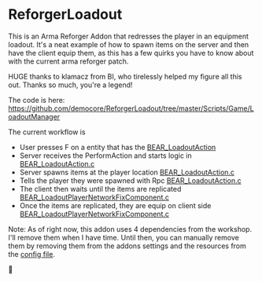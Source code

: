 # ReforgerLoadout

This is an Arma Reforger Addon that redresses the player in an equipment loadout.
It's a neat example of how to spawn items on the server and then have the client equip them, as this has a few quirks you have to know about with the current arma reforger patch.

HUGE thanks to klamacz from BI, who tirelessly helped my figure all this out. Thanks so much, you're a legend!

The code is here:
https://github.com/democore/ReforgerLoadout/tree/master/Scripts/Game/LoadoutManager

The current workflow is

- User presses F on a entity that has the [BEAR_LoadoutAction](https://github.com/democore/ReforgerLoadout/blob/master/Scripts/Game/LoadoutManager/BEAR_LoadoutAction.c)
- Server receives the PerformAction and starts logic in [BEAR_LoadoutAction.c](https://github.com/democore/ReforgerLoadout/blob/ee109bff8924cf09a70a23f2cc86234ce47100e4/Scripts/Game/LoadoutManager/BEAR_LoadoutAction.c#L21)
- Server spawns items at the player location [BEAR_LoadoutAction.c](https://github.com/democore/ReforgerLoadout/blob/ee109bff8924cf09a70a23f2cc86234ce47100e4/Scripts/Game/LoadoutManager/BEAR_LoadoutAction.c#L88)
- Tells the player they were spawned with Rpc [BEAR_LoadoutAction.c](https://github.com/democore/ReforgerLoadout/blob/ee109bff8924cf09a70a23f2cc86234ce47100e4/Scripts/Game/LoadoutManager/BEAR_LoadoutAction.c#L91)
- The client then waits until the items are replicated [BEAR_LoadoutPlayerNetworkFixComponent.c](https://github.com/democore/ReforgerLoadout/blob/ee109bff8924cf09a70a23f2cc86234ce47100e4/Scripts/Game/LoadoutManager/BEAR_LoadoutPlayerNetworkFixComponent.c#L56)
- Once the items are replicated, they are equip on client side [BEAR_LoadoutPlayerNetworkFixComponent.c](https://github.com/democore/ReforgerLoadout/blob/ee109bff8924cf09a70a23f2cc86234ce47100e4/Scripts/Game/LoadoutManager/BEAR_LoadoutPlayerNetworkFixComponent.c#L70)


Note:
As of right now, this addon uses 4 dependencies from the workshop. I'll remove them when I have time. Until then, you can manually remove them by removing them from the addons settings and the resources from the [config file](https://github.com/democore/ReforgerLoadout/blob/master/Configs/Loadout_MTC.conf).

🐻
